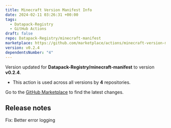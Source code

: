 ```yaml
---
title: Minecraft Version Manifest Info
date: 2024-02-11 03:26:31 +00:00
tags:
  - Datapack-Registry
  - GitHub Actions
draft: false
repo: Datapack-Registry/minecraft-manifest
marketplace: https://github.com/marketplace/actions/minecraft-version-manifest-info
version: v0.2.4
dependentsNumber: "4"
---
```



Version updated for **Datapack-Registry/minecraft-manifest** to version **v0.2.4**.
- This action is used across all versions by **4** repositories.

Go to the [GitHub Marketplace](https://github.com/marketplace/actions/minecraft-version-manifest-info) to find the latest changes.

## Release notes

Fix: Better error logging
